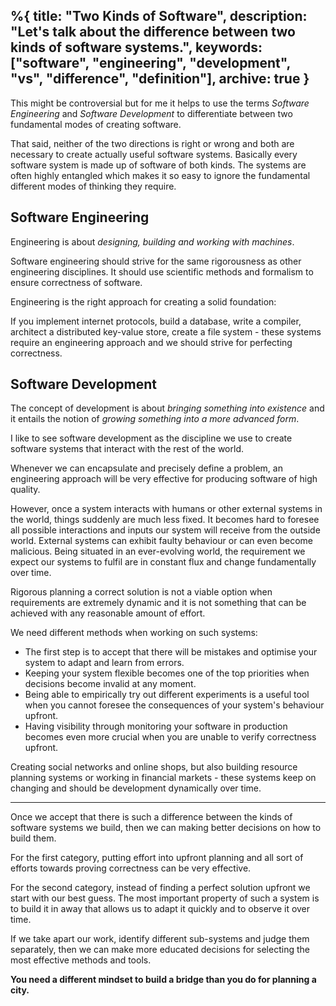 %{
  title: "Two Kinds of Software",
  description: "Let's talk about the difference between two kinds of software systems.",
  keywords: ["software", "engineering", "development", "vs", "difference", "definition"],
  archive: true
}
---

This might be controversial but for me it helps to use the terms *Software Engineering* and *Software Development* to differentiate between two fundamental modes of creating software.

That said, neither of the two directions is right or wrong and both are necessary to create actually useful software systems. Basically every software system is made up of software of both kinds. The systems are often highly entangled which makes it so easy to ignore the fundamental different modes of thinking they require.


## Software Engineering

Engineering is about *designing, building and working with machines*.

Software engineering should strive for the same rigorousness as other engineering disciplines. It should use scientific methods and formalism to ensure correctness of software.

Engineering is the right approach for creating a solid foundation:

If you implement internet protocols, build a database, write a compiler, architect a distributed key-value store, create a file system - these systems require an engineering approach and we should strive for perfecting correctness.


## Software Development

The concept of development is about *bringing something into existence* and it entails the notion of *growing something into a more advanced form*.

I like to see software development as the discipline we use to create software systems that interact with the rest of the world.

Whenever we can encapsulate and precisely define a problem, an engineering approach will be very effective for producing software of high quality.

However, once a system interacts with humans or other external systems in the world, things suddenly are much less fixed. It becomes hard to foresee all possible interactions and inputs our system will receive from the outside world. External systems can exhibit faulty behaviour or can even become malicious. Being situated in an ever-evolving world, the requirement we expect our systems to fulfil are in constant flux and change fundamentally over time.

Rigorous planning a correct solution is not a viable option when requirements are extremely dynamic and it is not something that can be achieved with any reasonable amount of effort.

We need different methods when working on such systems:

- The first step is to accept that there will be mistakes and optimise your system to adapt and learn from errors.
- Keeping your system flexible becomes one of the top priorities when decisions become invalid at any moment.
- Being able to empirically try out different experiments is a useful tool when you cannot foresee the consequences of your system's behaviour upfront.
- Having visibility through monitoring your software in production becomes even more crucial when you are unable to verify correctness upfront.

Creating social networks and online shops, but also building resource planning systems or working in financial markets - these systems keep on changing and should be development dynamically over time.


----


Once we accept that there is such a difference between the kinds of software systems we build, then we can making better decisions on how to build them.

For the first category, putting effort into upfront planning and all sort of efforts towards proving correctness can be very effective.

For the second category, instead of finding a perfect solution upfront we start with our best guess. The most important property of such a system is to build it in away that allows us to adapt it quickly and to observe it over time.


If we take apart our work, identify different sub-systems and judge them separately, then we can make more educated decisions for selecting the most effective methods and tools.


**You need a different mindset to build a bridge than you do for planning a city.**


